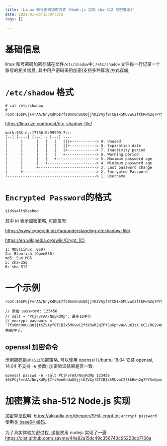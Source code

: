 ```yaml
---
title: 'Linux 账号密码加密方式 (Node.js 实现 sha-512 加密算法)'
date: 2021-01-05T15:07:37Z
tags: []

---
```


# 基础信息
linux 账号密码加密存储在文件`/etc/shadow`中;
`/etc/shadow` 文件每一行记录一个账号的相关信息, 其中用户密码采用加密(支持多种算法)方式存储;

# `/etc/shadow` 格式
```
# cat /etc/shadow
# root:$6$PCjFvrAA/NnyKdMp$7fs0mn0nUuQ0jjtKZVAyf8TCBIx5MUvwC2ftkRwh2q7PYSuKpnv4wVu63zX.oCJ/RG2v4gDbNMCDAV1dIjCuE.:18631:0:::::
```

https://linuxize.com/post/etc-shadow-file/

```
mark:$6$.n.:17736:0:99999:7:::
[--] [----] [---] - [---] ----
|      |      |   |   |   |||+-----------> 9. Unused
|      |      |   |   |   ||+------------> 8. Expiration date
|      |      |   |   |   |+-------------> 7. Inactivity period
|      |      |   |   |   +--------------> 6. Warning period
|      |      |   |   +------------------> 5. Maximum password age
|      |      |   +----------------------> 4. Minimum password age
|      |      +--------------------------> 3. Last password change
|      +---------------------------------> 2. Encrypted Password
+----------------------------------------> 1. Username

```

# `Encrypted Password`的格式
```
$id$salt$hashed
```

其中 id 表示加密策略, 可能值有:

https://www.cyberciti.biz/faq/understanding-etcshadow-file/

https://en.wikipedia.org/wiki/Crypt_(C)

```
1: MD5(Linux, BSD)
2a: Blowfish (OpenBSD)
md5: Sun MD5
5: sha-256
6: sha-512
```

# 一个示例

```
root:$6$PCjFvrAA/NnyKdMp$7fs0mn0nUuQ0jjtKZVAyf8TCBIx5MUvwC2ftkRwh2q7PYSuKpnv4wVu63zX.oCJ/RG2v4gDbNMCDAV1dIjCuE.:18631:0:::::

// 原始 password: 123456
// salt = 'PCjFvrAA/NnyKdMp', 最多16字节
// encrypt password = '7fs0mn0nUuQ0jjtKZVAyf8TCBIx5MUvwC2ftkRwh2q7PYSuKpnv4wVu63zX.oCJ/RG2v4gDbNMCDAV1dIjCuE.' 共86字节,
```

## openssl 加密命令
示例密码是`sha512`加密策略, 可以使用 openssl (Ubuntu 18.04 安装 openssl, 14.04 不支持 `-6` 参数) 加密验证结果是否一致:
```
openssl passwd -6 -salt PCjFvrAA/NnyKdMp 123456
$6$PCjFvrAA/NnyKdMp$7fs0mn0nUuQ0jjtKZVAyf8TCBIx5MUvwC2ftkRwh2q7PYSuKpnv4wVu63zX.oCJ/RG2v4gDbNMCDAV1dIjCuE.
```

# 加密算法 sha-512 Node.js 实现
加密算法说明: https://akkadia.org/drepper/SHA-crypt.txt
`encrypt password` 使用[类 base64 编码](https://en.wikipedia.org/wiki/Base64).

为了真实体验加密过程, 这里使用 nodejs 实现了一遍:
https://gist.github.com/isayme/44a82a15dc49c356743c95223cb7166a